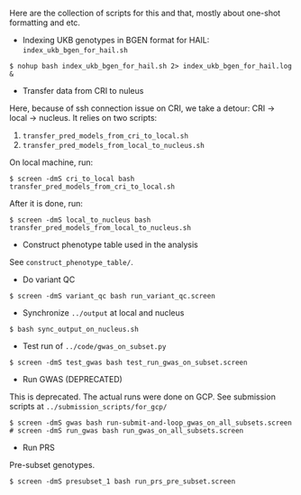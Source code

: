 Here are the collection of scripts for this and that, mostly about one-shot formatting and etc.

* Indexing UKB genotypes in BGEN format for HAIL: `index_ukb_bgen_for_hail.sh`

```
$ nohup bash index_ukb_bgen_for_hail.sh 2> index_ukb_bgen_for_hail.log &
```

* Transfer data from CRI to nuleus

Here, because of ssh connection issue on CRI, we take a detour: CRI -> local -> nucleus.
It relies on two scripts: 

1. `transfer_pred_models_from_cri_to_local.sh`
2. `transfer_pred_models_from_local_to_nucleus.sh`

On local machine, run:

```
$ screen -dmS cri_to_local bash transfer_pred_models_from_cri_to_local.sh
```

After it is done, run:

```
$ screen -dmS local_to_nucleus bash transfer_pred_models_from_local_to_nucleus.sh
```

* Construct phenotype table used in the analysis

See `construct_phenotype_table/`.

* Do variant QC

```
$ screen -dmS variant_qc bash run_variant_qc.screen
```

* Synchronize `../output` at local and nucleus

```
$ bash sync_output_on_nucleus.sh
``` 

* Test run of `../code/gwas_on_subset.py` 

```
$ screen -dmS test_gwas bash test_run_gwas_on_subset.screen
```

* Run GWAS (DEPRECATED)

This is deprecated.
The actual runs were done on GCP.
See submission scripts at `../submission_scripts/for_gcp/`

```
$ screen -dmS gwas bash run-submit-and-loop_gwas_on_all_subsets.screen  # screen -dmS run_gwas bash run_gwas_on_all_subsets.screen
```

* Run PRS

Pre-subset genotypes.

```
$ screen -dmS presubset_1 bash run_prs_pre_subset.screen 
```
